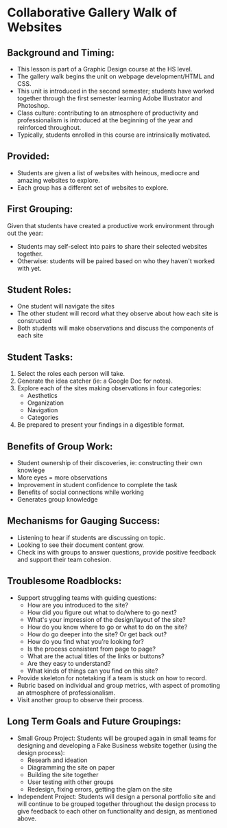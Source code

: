  # Collaborative Gallery Walk of Websites

## Background and Timing:
* This lesson is part of a Graphic Design course at the HS level. 
* The gallery walk begins the unit on webpage development/HTML and CSS.
* This unit is introduced in the second semester; students have worked together through the first semester learning Adobe Illustrator and Photoshop.
* Class culture: contributing to an atmosphere of productivity and professionalism is introduced at the beginning of the year and reinforced throughout.
* Typically, students enrolled in this course are intrinsically motivated. 

## Provided:
* Students are given a list of websites with heinous, mediocre and amazing websites to explore.
* Each group has a different set of websites to explore. 


## First Grouping: 
Given that students have created a productive work environment through out the year: 
* Students may self-select into pairs to share their selected websites together.
* Otherwise: students will be paired based on who they haven't worked with yet.

## Student Roles:
* One student will navigate the sites
* The other student will record what they observe about how each site is constructed
* Both students will make observations and discuss the components of each site

## Student Tasks:
1. Select the roles each person will take.
2. Generate the idea catcher (ie: a Google Doc for notes).
3. Explore each of the sites making observations in four categories:
    * Aesthetics
    * Organization
    * Navigation
    * Categories
4. Be prepared to present your findings in a digestible format.

## Benefits of Group Work:
* Student ownership of their discoveries, ie: constructing their own knowlege
* More eyes = more observations
* Improvement in student confidence to complete the task
* Benefits of social connections while working
* Generates group knowledge

## Mechanisms for Gauging Success:
* Listening to hear if students are discussing on topic.
* Looking to see their document content grow.
* Check ins with groups to answer questions, provide positive feedback and support their team cohesion.

## Troublesome Roadblocks:
* Support struggling teams with guiding questions:
  * How are you introduced to the site?  
  * How did you figure out what to do/where to go next?
  * What's your impression of the design/layout of the site?  
  * How do you know where to go or what to do on the site?
  * How do go deeper into the site? Or get back out?
  * How do you find what you’re looking for?
  * Is the process consistent from page to page?
  * What are the actual titles of the links or buttons?
  * Are they easy to understand?
  * What kinds of things can you find on this site?
* Provide skeleton for notetaking if a team is stuck on how to record.
* Rubric based on individual and group metrics, with aspect of promoting an atmosphere of professionalism.
* Visit another group to observe their process. 



## Long Term Goals and Future Groupings: 
* Small Group Project: Students will be grouped again in small teams for designing and developing a Fake Business website together (using the design process):
  * Researh and ideation
  * Diagramming the site on paper
  * Building the site together
  * User testing with other groups
  * Redesign, fixing errors, getting the glam on the site
* Independent Project: Students will design a personal portfolio site and will continue to be grouped together throughout the design process to give feedback to each other on functionality and design, as mentioned above. 
